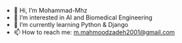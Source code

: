 - 👋 Hi, I’m Mohammad-Mhz
- 👀 I’m interested in AI and Biomedical Engineering 
- 🌱 I’m currently learning Python & Django 
- 📫 How to reach me: m.mahmoodzadeh2001@gmail.com 

<!---
Mohammad-Mhz/Mohammad-Mhz is a ✨ special ✨ repository because its `README.md` (this file) appears on your GitHub profile.
You can click the Preview link to take a look at your changes.
--->
